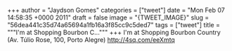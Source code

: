 
+++
author = "Jaydson Gomes"
categories = ["tweet"]
date = "Mon Feb 07 14:58:35 +0000 2011"
draft = false
image = "{TWEET_IMAGE}"
slug = "56dea441c35d74a65694a1fb16a3f85cc9c5ded7"
tags = ["tweet"]
title = """I'm at Shopping Bourbon C..."""
+++
I'm at Shopping Bourbon Country (Av. Túlio Rose, 100, Porto Alegre) http://4sq.com/eeXmtq
